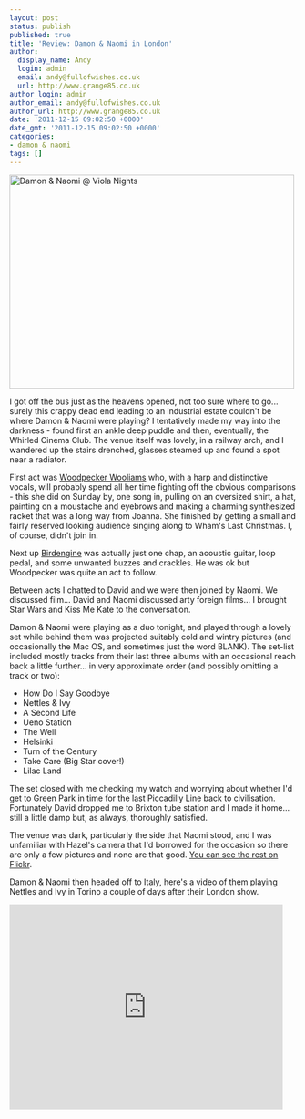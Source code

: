 ```yaml
---
layout: post
status: publish
published: true
title: 'Review: Damon & Naomi in London'
author:
  display_name: Andy
  login: admin
  email: andy@fullofwishes.co.uk
  url: http://www.grange85.co.uk
author_login: admin
author_email: andy@fullofwishes.co.uk
author_url: http://www.grange85.co.uk
date: '2011-12-15 09:02:50 +0000'
date_gmt: '2011-12-15 09:02:50 +0000'
categories:
- damon & naomi
tags: []
---
```

<p><a href="http://www.flickr.com/photos/grange85/6496039017/" title="Damon & Naomi @ Viola Nights by andyaldridge, on Flickr"><img class="aligncenter" src="http://farm8.staticflickr.com/7017/6496039017_635f2bc5f5.jpg" width="500" height="375" alt="Damon & Naomi @ Viola Nights"></a></p>
<p>I got off the bus just as the heavens opened, not too sure where to go... surely this crappy dead end leading to an industrial estate couldn't be where Damon & Naomi were playing? I tentatively made my way into the darkness - found first an ankle deep puddle and then, eventually, the Whirled Cinema Club. The venue itself was lovely, in a railway arch, and I wandered up the stairs drenched, glasses steamed up and found a spot near a radiator.</p>
<p>First act was <a href="http://woodpeckerwooliams.tumblr.com/">Woodpecker Wooliams</a> who, with a harp and distinctive vocals, will probably spend all her time fighting off the obvious comparisons - this she did on Sunday by, one song in, pulling on an oversized shirt, a hat, painting on a moustache and eyebrows and making a charming synthesized racket that was a long way from Joanna. She finished by getting a small and fairly reserved looking audience singing along to Wham's Last Christmas. I, of course, didn't join in.</p>
<p>Next up <a href="http://www.birdengine.com/">Birdengine</a> was actually just one chap, an acoustic guitar, loop pedal, and some unwanted buzzes and crackles. He was ok but Woodpecker was quite an act to follow.</p>
<p>Between acts I chatted to David and we were then joined by Naomi. We discussed film... David and Naomi discussed arty foreign films... I brought Star Wars and Kiss Me Kate to the conversation.</p>
<p>Damon & Naomi were playing as a duo tonight, and played through a lovely set while behind them was projected suitably cold and wintry pictures (and occasionally the Mac OS, and sometimes just the word BLANK). The set-list included mostly tracks from their last three albums with an occasional reach back a little further... in very approximate order (and possibly omitting a track or two):</p>
<ul>
<li>How Do I Say Goodbye</li>
<li>Nettles & Ivy</li>
<li>A Second Life</li>
<li>Ueno Station</li>
<li>The Well</li>
<li>Helsinki</li>
<li>Turn of the Century</li>
<li>Take Care (Big Star cover!)</li>
<li>Lilac Land</li>
</ul>
<p>The set closed with me checking my watch and worrying about whether I'd get to Green Park in time for the last Piccadilly Line back to civilisation. Fortunately David dropped me to Brixton tube station and I made it home... still a little damp but, as always, thoroughly satisfied.</p>
<p>The venue was dark, particularly the side that Naomi stood, and I was unfamiliar with Hazel's camera that I'd borrowed for the occasion so there are only a few pictures and none are that good.  <a href="http://www.flickr.com/photos/grange85/sets/72157628380225657/with/6496039017/">You can see the rest on Flickr</a>.</p>
<p>Damon & Naomi then headed off to Italy, here's a video of them playing Nettles and Ivy in Torino a couple of days after their London show.</p>
<p><iframe class="aligncenter" width="480" height="360" src="http://www.youtube.com/embed/wb8A6uRZ6yc" frameborder="0" allowfullscreen></iframe></p>
